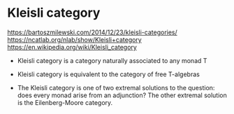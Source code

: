 # Kleisli category

https://bartoszmilewski.com/2014/12/23/kleisli-categories/
https://ncatlab.org/nlab/show/Kleisli+category
https://en.wikipedia.org/wiki/Kleisli_category

* Kleisli category is a category naturally associated to any monad T

* Kleisli category is equivalent to the category of free T-algebras

* The Kleisli category is one of two extremal solutions to the question: does every monad arise from an adjunction? The other extremal solution is the Eilenberg-Moore category.
